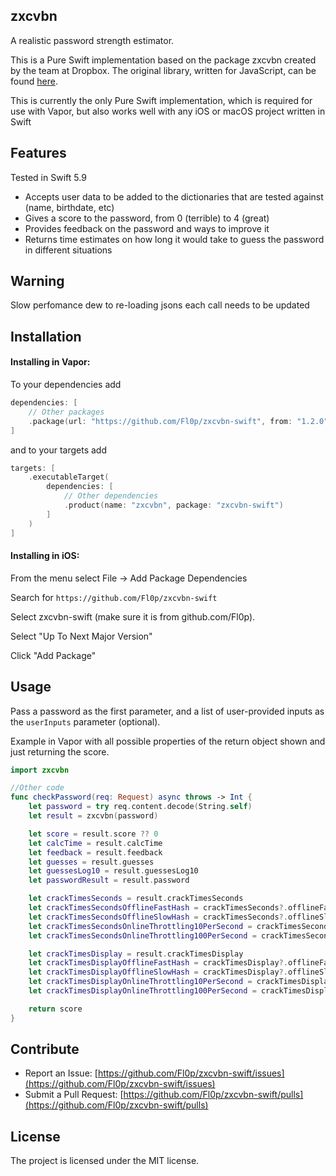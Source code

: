 ## zxcvbn

A realistic password strength estimator.

This is a Pure Swift implementation based on the package zxcvbn created by the team at Dropbox. The original library, written for JavaScript, can be found [here](https://github.com/dropbox/zxcvbn).

This is currently the only Pure Swift implementation, which is required for use with Vapor, but also works well with any iOS or macOS project written in Swift


## Features

Tested in Swift 5.9
* Accepts user data to be added to the dictionaries that are tested against (name, birthdate, etc)
* Gives a score to the password, from 0 (terrible) to 4 (great)
* Provides feedback on the password and ways to improve it
* Returns time estimates on how long it would take to guess the password in different situations

## Warning

Slow perfomance dew to re-loading jsons each call
needs to be updated

## Installation

#### Installing in Vapor:
To your dependencies add
```swift
dependencies: [
    // Other packages
    .package(url: "https://github.com/Fl0p/zxcvbn-swift", from: "1.2.0")
]
```
and to your targets add
```swift
targets: [
    .executableTarget(
        dependencies: [
            // Other dependencies 
            .product(name: "zxcvbn", package: "zxcvbn-swift")
        ]
    )
]
```

#### Installing in iOS:
From the menu select File -> Add Package Dependencies

Search for ``https://github.com/Fl0p/zxcvbn-swift``

Select zxcvbn-swift (make sure it is from github.com/Fl0p). 

Select "Up To Next Major Version"

Click "Add Package"


## Usage
Pass a password as the first parameter, and a list of user-provided inputs as the ``userInputs`` parameter (optional).

Example in Vapor with all possible properties of the return object shown and just returning the score.
```swift
import zxcvbn

//Other code
func checkPassword(req: Request) async throws -> Int {
    let password = try req.content.decode(String.self)
    let result = zxcvbn(password)

    let score = result.score ?? 0
    let calcTime = result.calcTime
    let feedback = result.feedback
    let guesses = result.guesses
    let guessesLog10 = result.guessesLog10
    let passwordResult = result.password

    let crackTimesSeconds = result.crackTimesSeconds
    let crackTimesSecondsOfflineFastHash = crackTimesSeconds?.offlineFastHashing1e10PerSecond
    let crackTimesSecondsOfflineSlowHash = crackTimesSeconds?.offlineSlowHashing1e4PerSecond
    let crackTimesSecondsOnlineThrottling10PerSecond = crackTimesSeconds?.onlineNoThrottling10PerSecond
    let crackTimesSecondsOnlineThrottling100PerSecond = crackTimesSeconds?.onlineThrottling100PerHour

    let crackTimesDisplay = result.crackTimesDisplay
    let crackTimesDisplayOfflineFastHash = crackTimesDisplay?.offlineFastHashing1e10PerSecond
    let crackTimesDisplayOfflineSlowHash = crackTimesDisplay?.offlineSlowHashing1e4PerSecond
    let crackTimesDisplayOnlineThrottling10PerSecond = crackTimesDisplay?.onlineNoThrottling10PerSecond
    let crackTimesDisplayOnlineThrottling100PerSecond = crackTimesDisplay?.onlineThrottling100PerHour

    return score
}
```


## Contribute

* Report an Issue: [https://github.com/Fl0p/zxcvbn-swift/issues](https://github.com/Fl0p/zxcvbn-swift/issues)
* Submit a Pull Request: [https://github.com/Fl0p/zxcvbn-swift/pulls](https://github.com/Fl0p/zxcvbn-swift/pulls)


## License
The project is licensed under the MIT license.

